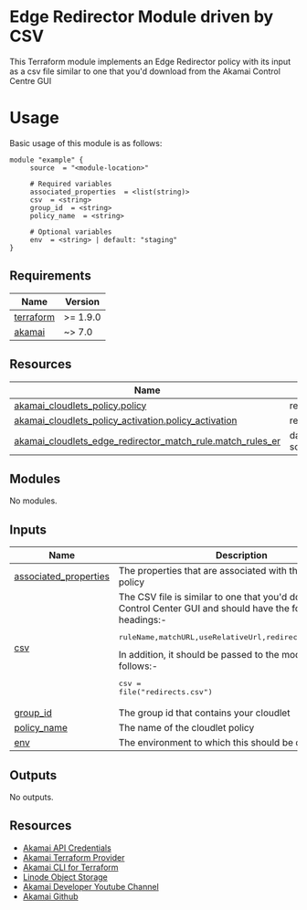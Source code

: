 <!-- BEGIN_TF_DOCS -->

# Edge Redirector Module driven by CSV

This Terraform module implements an Edge Redirector policy with its
input as a csv file similar to one that you'd download from the Akamai
Control Centre GUI

# Usage
Basic usage of this module is as follows:

```hcl
module "example" {
  	 source  = "<module-location>"
  
	 # Required variables
  	 associated_properties  = <list(string)>
  	 csv  = <string>
  	 group_id  = <string>
  	 policy_name  = <string>
  
	 # Optional variables
  	 env  = <string> | default: "staging"
}
 ```

## Requirements

| Name | Version |
|------|---------|
| <a name="requirement_terraform"></a> [terraform](#requirement\_terraform) | >= 1.9.0 |
| <a name="requirement_akamai"></a> [akamai](#requirement\_akamai) | ~> 7.0 |

## Resources

| Name | Type |
|------|------|
| [akamai_cloudlets_policy.policy](https://registry.terraform.io/providers/akamai/akamai/latest/docs/resources/cloudlets_policy) | resource |
| [akamai_cloudlets_policy_activation.policy_activation](https://registry.terraform.io/providers/akamai/akamai/latest/docs/resources/cloudlets_policy_activation) | resource |
| [akamai_cloudlets_edge_redirector_match_rule.match_rules_er](https://registry.terraform.io/providers/akamai/akamai/latest/docs/data-sources/cloudlets_edge_redirector_match_rule) | data source |

## Modules

No modules.

## Inputs

| Name | Description | Type | Default | Required |
|------|-------------|------|---------|:--------:|
| <a name="input_associated_properties"></a> [associated\_properties](#input\_associated\_properties) | The properties that are associated with this cloudlet policy | `list(string)` | n/a | yes |
| <a name="input_csv"></a> [csv](#input\_csv) | The CSV file is similar to one that you'd download from Control Center GUI and should have the following headings:-<pre>ruleName,matchURL,useRelativeUrl,redirectURL,statusCode</pre>In addition, it should be passed to the module as follows:-<pre>csv = file(\"redirects.csv\")</pre> | `string` | n/a | yes |
| <a name="input_group_id"></a> [group\_id](#input\_group\_id) | The group id that contains your cloudlet | `string` | n/a | yes |
| <a name="input_policy_name"></a> [policy\_name](#input\_policy\_name) | The name of the cloudlet policy | `string` | n/a | yes |
| <a name="input_env"></a> [env](#input\_env) | The environment to which this should be deployed | `string` | `"staging"` | no |

## Outputs

No outputs.

## Resources
- [Akamai API Credentials](https://techdocs.akamai.com/developer/docs/set-up-authentication-credentials)
- [Akamai Terraform Provider](https://techdocs.akamai.com/terraform/docs)
- [Akamai CLI for Terraform](https://github.com/akamai/cli-terraform)
- [Linode Object Storage](https://www.linode.com/lp/object-storage/)
- [Akamai Developer Youtube Channel](https://www.youtube.com/c/AkamaiDeveloper)
- [Akamai Github](https://github.com/akamai)
<!-- END_TF_DOCS -->